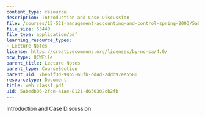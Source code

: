 ```yaml
---
content_type: resource
description: Introduction and Case Discussion
file: /courses/15-521-management-accounting-and-control-spring-2003/5abedb062fcea1ae8121d650302cb2fb_web_class1.pdf
file_size: 63440
file_type: application/pdf
learning_resource_types:
- Lecture Notes
license: https://creativecommons.org/licenses/by-nc-sa/4.0/
ocw_type: OCWFile
parent_title: Lecture Notes
parent_type: CourseSection
parent_uid: 7be6ff3d-98b5-65fb-dd4d-2ddd97ee5580
resourcetype: Document
title: web_class1.pdf
uid: 5abedb06-2fce-a1ae-8121-d650302cb2fb
---
```

Introduction and Case Discussion